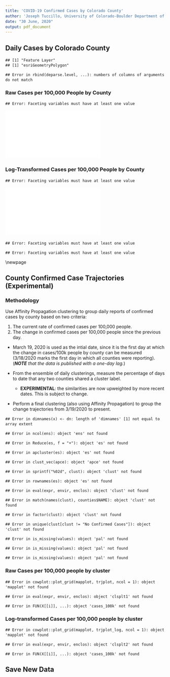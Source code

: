 ```yaml
---
title: 'COVID-19 Confirmed Cases by Colorado County'
author: 'Joseph Tuccillo, University of Colorado-Boulder Department of Geography'
date: "30 June, 2020"
output: pdf_document
---
```




## Daily Cases by Colorado County






```
## [1] "Feature Layer"
## [1] "esriGeometryPolygon"
```

```
## Error in rbind(deparse.level, ...): numbers of columns of arguments do not match
```










### Raw Cases per 100,000 People by County





```
## Error: Faceting variables must have at least one value
```

![plot of chunk daily-cases-100k](figs/daily-cases-100k-1.pdf)

### Log-Transformed Cases per 100,000 People by County


```
## Error: Faceting variables must have at least one value
```

![plot of chunk daily-cases-100k-log](figs/daily-cases-100k-log-1.pdf)


```
## Error: Faceting variables must have at least one value
```

```
## Error: Faceting variables must have at least one value
```


\newpage
## County Confirmed Case Trajectories (Experimental)


### Methodology

Use Affinity Propagation clustering to group daily reports of confirmed cases by county based on two criteria:

1. The current rate of confirmed cases per 100,000 people.
2. The change in confirmed cases per 100,000 people since the previous day.

- March 19, 2020 is used as the intial date, since it is the first day at which the change in cases/100k people by county can be measured (3/18/2020 marks the first day in which all counties were reporting). (_**NOTE** that the data is published with a one-day lag._)

- From the ensemble of daily clusterings, measure the percentage of days to date that any two counties shared a cluster label.
    - **EXPERIMENTAL**: the similarities are now upweighted by more recent dates. This is subject to change.

- Perform a final clustering (also using Affinity Propagation) to group the change trajectories from 3/19/2020 to present.







```
## Error in dimnames(x) <- dn: length of 'dimnames' [1] not equal to array extent
```




```
## Error in ncol(ens): object 'ens' not found
```

```
## Error in Reduce(es, f = "+"): object 'es' not found
```


```
## Error in apcluster(es): object 'es' not found
```


```
## Error in clust_vec(apce): object 'apce' not found
```

```
## Error in sprintf("%02d", clust): object 'clust' not found
```

```
## Error in rownames(es): object 'es' not found
```

```
## Error in eval(expr, envir, enclos): object 'clust' not found
```


```
## Error in match(names(clust), counties$NAME): object 'clust' not found
```


```
## Error in factor(clust): object 'clust' not found
```






```
## Error in unique(clust[clust != "No Confirmed Cases"]): object 'clust' not found
```



```
## Error in is_missing(values): object 'pal' not found
```


```
## Error in is_missing(values): object 'pal' not found
```


```
## Error in is_missing(values): object 'pal' not found
```

### Raw Cases per 100,000 people by cluster


```
## Error in cowplot::plot_grid(mapplot, trjplot, ncol = 1): object 'mapplot' not found
```

```
## Error in eval(expr, envir, enclos): object 'clsplt1' not found
```

```
## Error in FUN(X[[i]], ...): object 'cases_100k' not found
```

### Log-transformed Cases per 100,000 people by cluster


```
## Error in cowplot::plot_grid(mapplot, trjplot_log, ncol = 1): object 'mapplot' not found
```

```
## Error in eval(expr, envir, enclos): object 'clsplt2' not found
```

```
## Error in FUN(X[[i]], ...): object 'cases_100k' not found
```

## Save New Data



